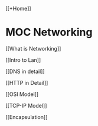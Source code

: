 [[+Home]]

# MOC Networking

[[What is Networking]]

[[Intro to Lan]]

[[DNS in detail]]

[[HTTP in Detail]]

[[OSI Model]]

[[TCP-IP Model]]

[[Encapsulation]]


